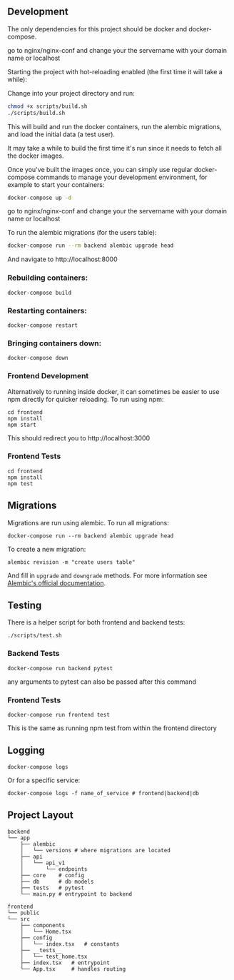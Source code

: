 
## Development

The only dependencies for this project should be docker and docker-compose.


go to nginx/nginx-conf and change your the servername with your domain name or localhost

Starting the project with hot-reloading enabled
(the first time it will take a while):

Change into your project directory and run:


```bash
chmod +x scripts/build.sh
./scripts/build.sh
```
This will build and run the docker containers, run the alembic migrations, and load the initial data (a test user).

It may take a while to build the first time it's run since it needs to fetch all the docker images.

Once you've built the images once, you can simply use regular docker-compose commands to manage your development environment, for example to start your containers:

```bash
docker-compose up -d

```
go to nginx/nginx-conf and change your the servername with your domain name or localhost




To run the alembic migrations (for the users table):

```bash
docker-compose run --rm backend alembic upgrade head
```

And navigate to http://localhost:8000



### Rebuilding containers:

```
docker-compose build
```

### Restarting containers:

```
docker-compose restart
```

### Bringing containers down:

```
docker-compose down
```

### Frontend Development

Alternatively to running inside docker, it can sometimes be easier
to use npm directly for quicker reloading. To run using npm:

```
cd frontend
npm install
npm start
```

This should redirect you to http://localhost:3000

### Frontend Tests

```
cd frontend
npm install
npm test
```

## Migrations

Migrations are run using alembic. To run all migrations:

```
docker-compose run --rm backend alembic upgrade head
```

To create a new migration:

```
alembic revision -m "create users table"
```

And fill in `upgrade` and `downgrade` methods. For more information see
[Alembic's official documentation](https://alembic.sqlalchemy.org/en/latest/tutorial.html#create-a-migration-script).

## Testing

There is a helper script for both frontend and backend tests:

```
./scripts/test.sh
```

### Backend Tests

```
docker-compose run backend pytest
```

any arguments to pytest can also be passed after this command

### Frontend Tests

```
docker-compose run frontend test
```

This is the same as running npm test from within the frontend directory

## Logging

```
docker-compose logs
```

Or for a specific service:

```
docker-compose logs -f name_of_service # frontend|backend|db
```

## Project Layout

```
backend
└── app
    ├── alembic
    │   └── versions # where migrations are located
    ├── api
    │   └── api_v1
    │       └── endpoints
    ├── core    # config
    ├── db      # db models
    ├── tests   # pytest
    └── main.py # entrypoint to backend

frontend
└── public
└── src
    ├── components
    │   └── Home.tsx
    ├── config
    │   └── index.tsx   # constants
    ├── __tests__
    │   └── test_home.tsx
    ├── index.tsx   # entrypoint
    └── App.tsx     # handles routing
```
